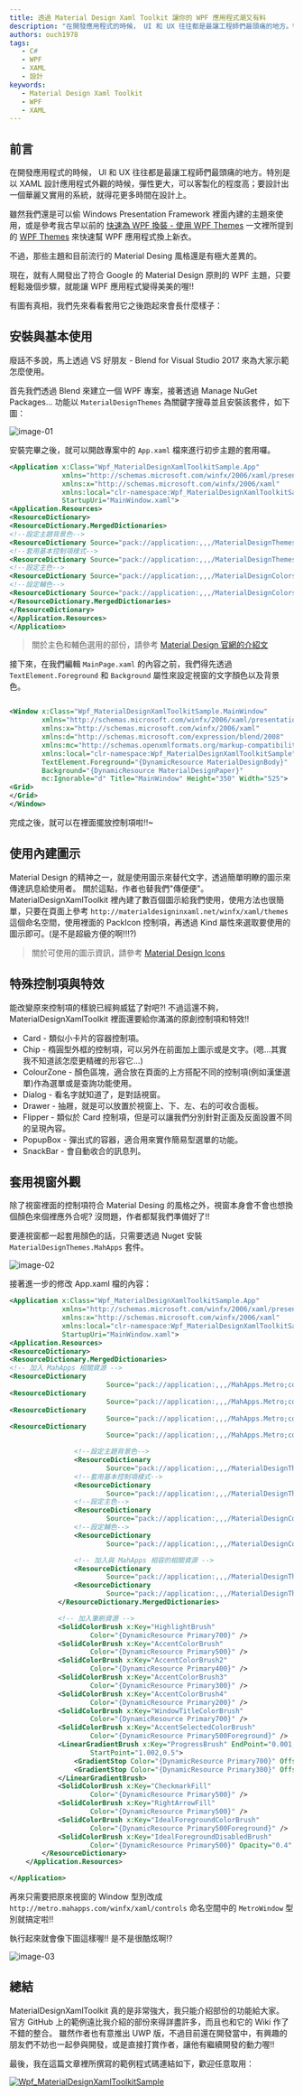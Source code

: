 ```yaml
---
title: 透過 Material Design Xaml Toolkit 讓你的 WPF 應用程式潮又有料
description: "在開發應用程式的時候， UI 和 UX 往往都是最讓工程師們最頭痛的地方。特別是以 XAML 設計應用程式外觀的時候，彈性更大，可以客製化的程度高；要設計出一個華麗又實用的系統，就得花更多時間在設計上。"
authors: ouch1978
tags:
   - C#
   - WPF
   - XAML
   - 設計
keywords:
   - Material Design Xaml Toolkit
   - WPF
   - XAML
---
```


## 前言

在開發應用程式的時候， UI 和 UX 往往都是最讓工程師們最頭痛的地方。特別是以 XAML 設計應用程式外觀的時候，彈性更大，可以客製化的程度高；要設計出一個華麗又實用的系統，就得花更多時間在設計上。

雖然我們還是可以偷 Windows Presentation Framework 裡面內建的主題來使用，或是參考我古早以前的 [快速為 WPF 換裝 - 使用 WPF Themes][my-old-post] 一文裡所提到的 [WPF Themes][wpf-themes] 來快速幫 WPF 應用程式換上新衣。

不過，那些主題和目前流行的 Material Desing 風格還是有極大差異的。

現在，就有人開發出了符合 Google 的 Material Design 原則的 WPF 主題，只要輕鬆幾個步驟，就能讓 WPF 應用程式變得美美的喔!!

<!--truncate-->

[my-old-post]: https://dotblogs.com.tw/ouch1978/2011/03/10/wpf-introducing-wpf-themes
[wpf-themes]: http://wpfthemes.codeplex.com/

有圖有真相，我們先來看看套用它之後跑起來會長什麼樣子：

[image-00]: 00-material-design-xaml-toolkit-in-live.gif "套用 MaterialDesignXamlToolkit 的應用程式"

## 安裝與基本使用

廢話不多說，馬上透過 VS 好朋友 - Blend for Visual Studio 2017 來為大家示範怎麼使用。

首先我們透過 Blend 來建立一個 WPF 專案，接著透過 Manage NuGet Packages... 功能以 `MaterialDesignThemes` 為關鍵字搜尋並且安裝該套件，如下圖：

![image-01](01-install-through-nuget.png "搜尋並安裝 MaterialDesignThemes 套件")

安裝完畢之後，就可以開啟專案中的 `App.xaml` 檔來進行初步主題的套用囉。

```xml title="App.xaml"
<Application x:Class="Wpf_MaterialDesignXamlToolkitSample.App"
             xmlns="http://schemas.microsoft.com/winfx/2006/xaml/presentation"
             xmlns:x="http://schemas.microsoft.com/winfx/2006/xaml"
             xmlns:local="clr-namespace:Wpf_MaterialDesignXamlToolkitSample"
             StartupUri="MainWindow.xaml">
<Application.Resources>
<ResourceDictionary>
<ResourceDictionary.MergedDictionaries>
<!--設定主題背景色-->
<ResourceDictionary Source="pack://application:,,,/MaterialDesignThemes.Wpf;component/Themes/MaterialDesignTheme.Dark.xaml" />
<!--套用基本控制項樣式-->
<ResourceDictionary Source="pack://application:,,,/MaterialDesignThemes.Wpf;component/Themes/MaterialDesignTheme.Defaults.xaml" />
<!--設定主色-->
<ResourceDictionary Source="pack://application:,,,/MaterialDesignColors;component/Themes/Recommended/Primary/MaterialDesignColor.Red.xaml" />
<!--設定輔色-->
<ResourceDictionary Source="pack://application:,,,/MaterialDesignColors;component/Themes/Recommended/Accent/MaterialDesignColor.Red.xaml" />
</ResourceDictionary.MergedDictionaries>
</ResourceDictionary>
</Application.Resources>
</Application>
```

> 關於主色和輔色選用的部份，請參考 [Material Design 官網的介紹文][color-palette]

[color-palette]: https://material.io/guidelines/style/color.html#color-color-palette "Color palette"

接下來，在我們編輯 `MainPage.xaml` 的內容之前，我們得先透過 `TextElement.Foreground` 和 `Background` 屬性來設定視窗的文字顏色以及背景色。

```xml title="MainPage.xaml"

<Window x:Class="Wpf_MaterialDesignXamlToolkitSample.MainWindow"
        xmlns="http://schemas.microsoft.com/winfx/2006/xaml/presentation"
        xmlns:x="http://schemas.microsoft.com/winfx/2006/xaml"
        xmlns:d="http://schemas.microsoft.com/expression/blend/2008"
        xmlns:mc="http://schemas.openxmlformats.org/markup-compatibility/2006"
        xmlns:local="clr-namespace:Wpf_MaterialDesignXamlToolkitSample"
        TextElement.Foreground="{DynamicResource MaterialDesignBody}"
        Background="{DynamicResource MaterialDesignPaper}"
        mc:Ignorable="d" Title="MainWindow" Height="350" Width="525">
<Grid>
</Grid>
</Window>
```

完成之後，就可以在裡面擺放控制項啦!!~

## 使用內建圖示

Material Design 的精神之一，就是使用圖示來替代文字，透過簡單明瞭的圖示來傳達訊息給使用者。
關於這點，作者也替我們"傳便便"。 MaterialDesignXamlToolkit 裡內建了數百個圖示給我們使用，使用方法也很簡單，只要在頁面上參考 `http://materialdesigninxaml.net/winfx/xaml/themes` 這個命名空間，使用裡面的 PackIcon 控制項，再透過 Kind 屬性來選取要使用的圖示即可。(是不是超級方便的啊!!!?)

> 關於可使用的圖示資訊，請參考 [Material Design Icons][material-design-icons]

[material-design-icons]: https://materialdesignicons.com/ "Material Design Icons"

## 特殊控制項與特效

能改變原來控制項的樣貌已經夠威猛了對吧?! 不過這還不夠， MaterialDesignXamlToolkit 裡面還要給你滿滿的原創控制項和特效!!

- Card - 類似小卡片的容器控制項。
- Chip - 楕圓型外框的控制項，可以另外在前面加上圖示或是文字。(嗯...其實我不知道該怎麼更精確的形容它...)
- ColourZone - 顏色區塊，適合放在頁面的上方搭配不同的控制項(例如漢堡選單)作為選單或是查詢功能使用。
- Dialog - 看名字就知道了，是對話視窗。
- Drawer - 抽屜，就是可以放置於視窗上、下、左、右的可收合面板。
- Flipper - 類似於 Card 控制項，但是可以讓我們分別針對正面及反面設置不同的呈現內容。
- PopupBox - 彈出式的容器，適合用來實作簡易型選單的功能。
- SnackBar - 會自動收合的訊息列。

## 套用視窗外觀

除了視窗裡面的控制項符合 Material Desing 的風格之外，視窗本身會不會也想換個顏色來個裡應外合呢?
沒問題，作者都幫我們準備好了!!

要連視窗都一起套用顏色的話，只需要透過 Nuget 安裝 `MaterialDesignThemes.MahApps` 套件。

![image-02](02-install-materialdesignthemes-mahapps-package.png "透過 Nuget 安裝 MaterialDesignThemes.MahApps 套件")

接著進一步的修改 App.xaml 檔的內容：

```xml title="App.xaml"
<Application x:Class="Wpf_MaterialDesignXamlToolkitSample.App"
             xmlns="http://schemas.microsoft.com/winfx/2006/xaml/presentation"
             xmlns:x="http://schemas.microsoft.com/winfx/2006/xaml"
             xmlns:local="clr-namespace:Wpf_MaterialDesignXamlToolkitSample"
             StartupUri="MainWindow.xaml">
<Application.Resources>
<ResourceDictionary>
<ResourceDictionary.MergedDictionaries>
<!-- 加入 MahApps 相關資源 -->
<ResourceDictionary
                        Source="pack://application:,,,/MahApps.Metro;component/Styles/Controls.xaml" />
<ResourceDictionary
                        Source="pack://application:,,,/MahApps.Metro;component/Styles/Fonts.xaml" />
<ResourceDictionary
                        Source="pack://application:,,,/MahApps.Metro;component/Styles/Colors.xaml" />
<ResourceDictionary
                        Source="pack://application:,,,/MahApps.Metro;component/Styles/Accents/BaseDark.xaml" />

                <!--設定主題背景色-->
                <ResourceDictionary
                        Source="pack://application:,,,/MaterialDesignThemes.Wpf;component/Themes/MaterialDesignTheme.Dark.xaml" />
                <!--套用基本控制項樣式-->
                <ResourceDictionary
                        Source="pack://application:,,,/MaterialDesignThemes.Wpf;component/Themes/MaterialDesignTheme.Defaults.xaml" />
                <!--設定主色-->
                <ResourceDictionary
                        Source="pack://application:,,,/MaterialDesignColors;component/Themes/Recommended/Primary/MaterialDesignColor.Red.xaml" />
                <!--設定輔色-->
                <ResourceDictionary
                        Source="pack://application:,,,/MaterialDesignColors;component/Themes/Recommended/Accent/MaterialDesignColor.Red.xaml" />

                <!-- 加入與 MahApps 相容的相關資源 -->
                <ResourceDictionary
                        Source="pack://application:,,,/MaterialDesignThemes.MahApps;component/Themes/MaterialDesignTheme.MahApps.Fonts.xaml" />
                <ResourceDictionary
                        Source="pack://application:,,,/MaterialDesignThemes.MahApps;component/Themes/MaterialDesignTheme.MahApps.Flyout.xaml" />
            </ResourceDictionary.MergedDictionaries>

            <!-- 加入筆刷資源 -->
            <SolidColorBrush x:Key="HighlightBrush"
                    Color="{DynamicResource Primary700}" />
            <SolidColorBrush x:Key="AccentColorBrush"
                    Color="{DynamicResource Primary500}" />
            <SolidColorBrush x:Key="AccentColorBrush2"
                    Color="{DynamicResource Primary400}" />
            <SolidColorBrush x:Key="AccentColorBrush3"
                    Color="{DynamicResource Primary300}" />
            <SolidColorBrush x:Key="AccentColorBrush4"
                    Color="{DynamicResource Primary200}" />
            <SolidColorBrush x:Key="WindowTitleColorBrush"
                    Color="{DynamicResource Primary700}" />
            <SolidColorBrush x:Key="AccentSelectedColorBrush"
                    Color="{DynamicResource Primary500Foreground}" />
            <LinearGradientBrush x:Key="ProgressBrush" EndPoint="0.001,0.5"
                    StartPoint="1.002,0.5">
                <GradientStop Color="{DynamicResource Primary700}" Offset="0" />
                <GradientStop Color="{DynamicResource Primary300}" Offset="1" />
            </LinearGradientBrush>
            <SolidColorBrush x:Key="CheckmarkFill"
                    Color="{DynamicResource Primary500}" />
            <SolidColorBrush x:Key="RightArrowFill"
                    Color="{DynamicResource Primary500}" />
            <SolidColorBrush x:Key="IdealForegroundColorBrush"
                    Color="{DynamicResource Primary500Foreground}" />
            <SolidColorBrush x:Key="IdealForegroundDisabledBrush"
                    Color="{DynamicResource Primary500}" Opacity="0.4" />
        </ResourceDictionary>
    </Application.Resources>

</Application>

```

再來只需要把原來視窗的 Window 型別改成 `http://metro.mahapps.com/winfx/xaml/controls` 命名空間中的 `MetroWindow` 型別就搞定啦!!

執行起來就會像下圖這樣喔!! 是不是很酷炫啊!?

![image-03](03-apply-material-design-themes-mahapps.png "套用 MaterialDesignThemes.MahApps 後的視窗樣貌")

## 總結

MaterialDesignXamlToolkit 真的是非常強大，我只能介紹部份的功能給大家。
官方 GitHub 上的範例遠比我介紹的部份來得詳盡許多，而且也和它的 Wiki 作了不錯的整合。
雖然作者也有意推出 UWP 版，不過目前還在開發當中，有興趣的朋友們不妨也一起參與開發，或是直接打賞作者，讓他有繼續開發的動力喔!!

最後，我在這篇文章裡所撰寫的範例程式碼連結如下，歡迎任意取用：

[![Wpf_MaterialDesignXamlToolkitSample](/img/source-code.png)](https://github.com/Ouch1978/Wpf_MaterialDesignXamlToolkitSample/)
